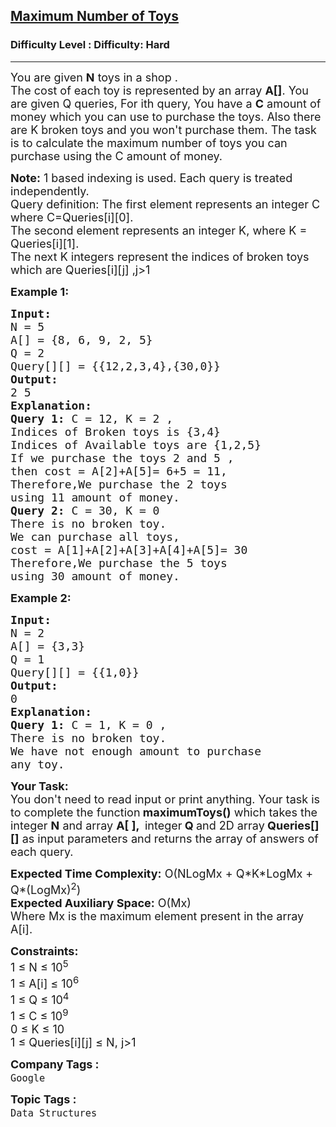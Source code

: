 <h2><a href="https://www.geeksforgeeks.org/problems/maximum-number-of-toys/1">Maximum Number of Toys</a></h2><h3>Difficulty Level : Difficulty: Hard</h3><hr><div class="problems_problem_content__Xm_eO"><p><span style="font-size:18px">You are given <strong>N</strong> toys&nbsp;in a shop&nbsp;.<br>
The cost of each toy is represented by an array <strong>A[]</strong>. You are given Q queries, For ith&nbsp;query, You have a <strong>C</strong> amount of money which you can use to purchase the toys. Also there are K broken toys and you won't purchase them. The task is to calculate the maximum number of toys you can purchase using the C amount of money.</span></p>

<p><span style="font-size:18px"><strong>Note:</strong> 1 based indexing is used. Each query is treated independently.&nbsp;<br>
Query definition: The first element represents an integer C where C=Queries[i][0].<br>
The second element represents an integer K, where K = Queries[i][1].<br>
The next K integers represent the indices of broken toys which are Queries[i][j] ,j&gt;1</span></p>

<p><span style="font-size:18px"><strong>Example 1:</strong></span></p>

<pre><span style="font-size:18px"><strong>Input:</strong>
N = 5
A[] = {8, 6, 9, 2, 5}
Q = 2
Query[][] = {{12,2,3,4},{30,0}}
<strong>Output:</strong>
2 5
<strong>Explanation:</strong>
<strong>Query 1:</strong> C = 12, K = 2 , 
Indices of Broken toys is {3,4}
Indices of Available toys are {1,2,5}
If we purchase the toys 2 and 5 , 
then cost = A[2]+A[5]= 6+5 = 11,
Therefore,We purchase the 2 toys 
using 11 amount of money.
<strong>Query 2:</strong> C = 30, K = 0
There is no broken toy. 
We can purchase all toys,
cost = A[1]+A[2]+A[3]+A[4]+A[5]= 30
Therefore,We purchase the 5 toys
using 30 amount of money.</span>
</pre>

<p><span style="font-size:18px"><strong>Example 2:</strong></span></p>

<pre><span style="font-size:18px"><strong>Input:</strong>
N = 2
A[] = {3,3}
Q = 1
Query[][] = {{1,0}}
<strong>Output:</strong>
0
<strong>Explanation:</strong>
<strong>Query 1:</strong> C = 1, K = 0 , 
There is no broken toy. 
We have not enough amount to purchase 
any toy.
</span></pre>

<p><span style="font-size:18px"><strong>Your Task:&nbsp;</strong><br>
You don't need to read input or print anything. Your task is to complete the function<strong>&nbsp;maximumToys()</strong>&nbsp;which takes the integer&nbsp;<strong>N</strong>&nbsp;and array&nbsp;<strong>A[ ],&nbsp; </strong>integer<strong> Q </strong>and 2D array<strong>&nbsp;Queries[][]</strong>&nbsp;as input parameters&nbsp;and returns the array of answers of each query.</span></p>

<p><span style="font-size:18px"><strong>Expected Time Complexity:</strong>&nbsp;O(NLogMx + Q*K*LogMx + Q*(LogMx)<sup>2</sup>)<br>
<strong>Expected Auxiliary Space:</strong>&nbsp;O(Mx)<br>
Where Mx is the maximum element present in the array A[i].</span></p>

<p><span style="font-size:18px"><strong>Constraints:</strong><br>
1 ≤&nbsp;N ≤&nbsp;10<sup>5</sup><br>
1 ≤ A[i] ≤&nbsp;10<sup>6</sup><br>
1 ≤ Q&nbsp;≤&nbsp;10<sup>4</sup></span><br>
<span style="font-size:18px">1 ≤ C&nbsp;≤&nbsp;10<sup>9</sup><br>
0 ≤ K&nbsp;≤&nbsp;10<br>
1 ≤ Queries[i][j]&nbsp;≤ N, j&gt;1</span></p>
</div><p><span style=font-size:18px><strong>Company Tags : </strong><br><code>Google</code>&nbsp;<br><p><span style=font-size:18px><strong>Topic Tags : </strong><br><code>Data Structures</code>&nbsp;